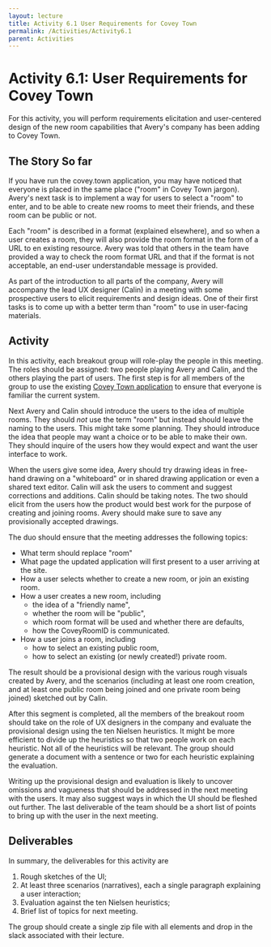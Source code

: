 ```yaml
---
layout: lecture
title: Activity 6.1 User Requirements for Covey Town
permalink: /Activities/Activity6.1
parent: Activities
---
```


# Activity 6.1: User Requirements for Covey Town

For this activity, you will perform requirements elicitation and user-centered design of the new room capabilities that Avery's company has been adding to Covey Town.

## The Story So far

If you have run the covey.town application, you may have noticed that everyone is placed in the same place ("room" in Covey Town jargon).  Avery's next task is to implement a way for users to select a "room" to enter, and to be able to create new rooms to meet their friends, and these room can be public or not.

Each "room" is described in a format (explained elsewhere), and so when a user creates a room, they will also provide the room format in the form of a URL to en existing resource.  Avery was told that others in the team have provided a way to check the room format URL and that if the format is not acceptable, an end-user understandable message is provided.

As part of the introduction to all parts of the company, Avery will accompany the lead UX designer (Calin) in a meeting with some prospective users to elicit requirements and design ideas.   One of their first tasks is to come up with a better term than "room" to use in user-facing materials.

## Activity

In this activity, each breakout group will role-play the people in
this meeting.  The roles should be assigned: two people playing Avery
and Calin, and the others playing the part of users.  The first step
is for all members of the group to use the existing [Covey Town
application](http://app.covey.town) to ensure that everyone is
familiar the current system.

Next Avery and Calin should introduce the users to the idea of multiple rooms.  They should *not* use the term "room" but instead should leave the naming to the users.  This might take some planning.  They should introduce the idea that people may want a choice or to be able to make their own.  They should inquire of the users how they would expect and want the user interface to work.

When the users give some idea, Avery should try drawing ideas in free-hand drawing on a "whiteboard" or in shared drawing application or even a shared text editor.   Calin will ask the users to comment and suggest corrections and additions.  Calin should be taking notes.  The two should elicit from the users how the product would best work for the purpose of creating and joining rooms.  Avery should make sure to save any provisionally accepted drawings.

The duo should ensure that the meeting addresses the following topics:
* What term should replace "room"
* What page the updated application will first present to a user arriving at the site.
* How a user selects whether to create a new room, or join an existing room.
* How a user creates a new room, including
  - the idea of a "friendly name",
  - whether the room will be "public",
  - which room format will be used and whether there are defaults,
  - how the CoveyRoomID is communicated.
* How a user joins a room, including
  - how to select an existing public room,
  - how to select an existing (or newly created!) private room.

The result should be a provisional design with the various rough visuals
created by Avery, and the scenarios (including at least one room creation, and at least one public room being joined and one private room being joined) sketched out by Calin.

After this segment is completed, all the members of the breakout room should take on the role of UX designers in the company and evaluate the provisional design using the ten Nielsen heuristics.  It might be more efficient to divide up the heuristics so that two people work on each heuristic.  Not all of the heuristics will be relevant.  The group should generate a document with a sentence or two for each heuristic explaining the evaluation.

Writing up the provisional design and evaluation is likely to uncover omissions and vagueness that should be addressed in the next meeting with the users.  It may also suggest ways in which the UI should be fleshed out further.   The last deliverable of the team should be a short list of points to bring up with the user in the next meeting.

## Deliverables

In summary, the deliverables for this activity are
1. Rough sketches of the UI;
2. At least three scenarios (narratives), each a single paragraph explaining a user interaction;
3. Evaluation against the ten Nielsen heuristics;
4. Brief list of topics for next meeting.

The group should create a single zip file with all elements and drop in the slack associated with their lecture.


[comment]: # (LocalWords:  permalink UX Calin CoveyRoomID UI
)
